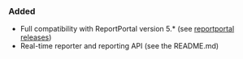 ### Added
- Full compatibility with ReportPortal version 5.* (see [reportportal releases](https://github.com/reportportal/reportportal/releases))
- Real-time reporter and reporting API (see the README.md)
